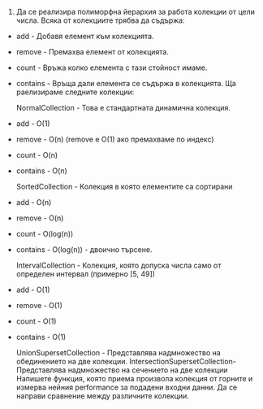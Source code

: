 1. Да се реализира полиморфна йерархия за работа колекции от цели числа. Всяка от колекциите трябва да съдържа:
*  add - Добавя елемент към колекцията.
*  remove - Премахва елемент от колекцията.
*  count - Връжа колко елемента с тази стойност имаме.
*  contains - Връща дали елемента се съдържа в колекцията.
   Ща раелизираме следните колекции:

   NormalCollection - Това е стандартната динамична колекция.
*  add - O(1)
*  remove - O(n) (remove e O(1) ако премахваме по индекс)
*  count - O(n)
*  contains - O(n)
  
   SortedCollection - Колекция в която елементите са сортирани
*  add - O(n)
*  remove - O(n)
*  count - O(log(n))
*  contains - O(log(n)) - двоично търсене.

   IntervalCollection - Колекция, която допуска числа само от определен интервал (примерно [5, 49])
*  add - O(1)
*  remove - O(1)
*  count - O(1)
*  contains - O(1)
  
   UnionSupersetCollection - Представлява надмножество на обединението на две колекции.
   IntersectionSupersetCollection- Представлява надмножество на сечението на две колекции
   Напишете функция, която приема произвола колекция от горните и измерва нейния performance за подадени входни данни. Да се направи сравнение между различните колекции.
